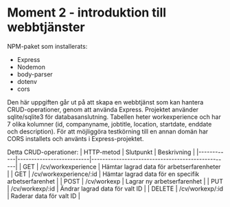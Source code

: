 # Moment 2 - introduktion till webbtjänster

NPM-paket som installerats: 
- Express
- Nodemon
- body-parser
- dotenv
- cors

Den här uppgiften går ut på att skapa en webbtjänst som kan hantera CRUD-operationer, genom att använda Express.
Projektet använder sqlite/sqlite3 för databasanslutning. Tabellen heter workexperience
och har 7 olika kolumner (id, companyname, jobtitle, location, startdate, enddate och description).
För att möjliggöra testkörning till en annan domän har CORS installets och använts i Express-projektet.

Detta CRUD-operationer:
| HTTP-metod | Slutpunkt                | Beskrivning                                      |
|------------|--------------------------|--------------------------------------------------|
| GET        | /cv/workexperience       | Hämtar lagrad data för arbetserfarenheter       |
| GET        | /cv/workexperience/:id   | Hämtar lagrad data för en specifik arbetserfarenhet |
| POST       | /cv/workexp              | Lagrar ny arbetserfarenhet                       |
| PUT        | /cv/workexp/:id          | Ändrar lagrad data för valt ID                   |
| DELETE     | /cv/workexp/:id          | Raderar data för valt ID                         |